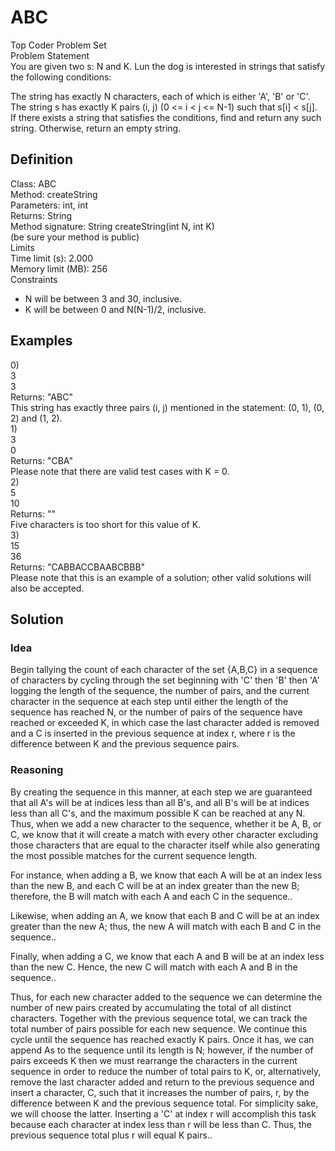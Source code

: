 # ABC
Top Coder Problem Set<br>
Problem Statement<br>
You are given two s: N and K. Lun the dog is interested in strings that satisfy the following conditions:<br>

The string has exactly N characters, each of which is either 'A', 'B' or 'C'.<br>
The string s has exactly K pairs (i, j) (0 <= i < j <= N-1) such that s[i] < s[j].<br>
If there exists a string that satisfies the conditions, find and return any such string. Otherwise, return an empty string.<br>
## Definition
Class: ABC<br>
Method: createString<br>
Parameters: int, int<br>
Returns: String<br>
Method signature: String createString(int N, int K)<br>
(be sure your method is public)<br>
Limits<br>
Time limit (s): 2.000<br>
Memory limit (MB): 256<br>
Constraints<br>
- N will be between 3 and 30, inclusive.<br>
- K will be between 0 and N(N-1)/2, inclusive.<br>
## Examples
0)<br>
3<br>
3<br>
Returns: "ABC"<br>
This string has exactly three pairs (i, j) mentioned in the statement: (0, 1), (0, 2) and (1, 2).<br>
1)<br>
3<br>
0<br>
Returns: "CBA"<br>
Please note that there are valid test cases with K = 0.<br>
2)<br>
5<br>
10<br>
Returns: ""<br>
Five characters is too short for this value of K.<br>
3)<br>
15<br>
36<br>
Returns: "CABBACCBAABCBBB"<br>
Please note that this is an example of a solution; other valid solutions will also be accepted.<br>
## Solution
### Idea
Begin tallying the count of each character of the set {A,B,C} in a
sequence of characters by cycling through the set beginning with 'C' then
'B' then 'A' logging the length of the sequence, the number of pairs, and
the current character in the sequence at each step until either the
length of the sequence has reached N, or the number of pairs of the
sequence have reached or exceeded K, in which case the last character
added is removed and a C is inserted in the previous sequence at index r,
where r is the difference between K and the previous sequence pairs.

### Reasoning

By creating the sequence in this manner, at each step we are guaranteed
that all A's will be at indices less than all B's, and all B's will be at
indices less than all C's, and the maximum possible K can be reached at
any N. Thus, when we add a new character to the sequence, whether it be
A, B, or C, we know that it will create a match with every other
character excluding those characters that are equal to the character
itself while also generating the most possible matches for the current
sequence length.<br>

For instance, when adding a B, we know that each A will be at an index
less than the new B, and each C will be at an index greater than the new
B; therefore, the B will match with each A and each C in the sequence..<br>

Likewise, when adding an A, we know that each B and C will be at an index
greater than the new A; thus, the new A will match with each B and C in
the sequence..<br>

Finally, when adding a C, we know that each A and B will be at an index
less than the new C. Hence, the new C will match with each A and B in the
sequence..<br>

Thus, for each new character added to the sequence we can determine the
number of new pairs created by accumulating the total of all distinct
characters. Together with the previous sequence total, we can track the
total number of pairs possible for each new sequence. We continue this
cycle until the sequence has reached exactly K pairs. Once it has, we can
append As to the sequence until its length is N; however, if the number
of pairs exceeds K then we must rearrange the characters in the current
sequence in order to reduce the number of total pairs to K, or,
alternatively, remove the last character added and return to the previous
sequence and insert a character, C, such that it increases the number of
pairs, r, by the difference between K and the previous sequence total.
For simplicity sake, we will choose the latter. Inserting a 'C' at index
r will accomplish this task because each character at index less than r
will be less than C. Thus, the previous sequence total plus r will equal
K pairs..<br>
